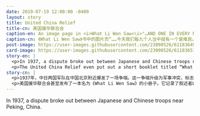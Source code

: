 ```yaml
---
date: 2019-07-19 12:00:00 -0400
layout: story
title: United China Relief
title-cn: 美国援华联合会
caption-en: An image page in <i>What Li Wen Saw<\i>"…AND ONE IN EVERY NINE OF US IS A REFUGEE TODAY." Courtesy of Roy Delbyck,<br>Museum of Chinese in America (MOCA) Collection
caption-cn: 《What Li Wen Saw》书中的图片页“……今天我们每九个人当中就有一个是难民。”Roy Delbyck捐赠，美国华人博物<br>馆（MOCA）馆藏
post-image: https://user-images.githubusercontent.com/23090526/61183649-b69e6700-a611-11e9-96ee-187c74bcc715.jpg
card-image: https://user-images.githubusercontent.com/23090526/61183651-b736fd80-a611-11e9-81de-851fddae03f9.jpg
story-en: |
  <p>In 1937, a dispute broke out between Japanese and Chinese troops near Peking, China. This dispute escalated into a military conflict and marked the beginning of the second-Sino Japanese War. The war destroyed and displaced many Chinese citizens. Most of the displaced had nowhere to go or no way of supporting themselves. As a result, several organizations popped up in the United States led by Americans sympathetic to the plight of the Chinese. In the 1940s, seven of these organizations joined forces to establish the United China Relief. The organization send aid workers to China and aimed to raise $5,000,000 to help the Chinese affected by the war. Almost half of the funds would go directly to medical aid while the rest would be divided into quality of life improvements like training new leaders and taking care of war orphaned children.</p>
  <p>The United China Relief even put out a short booklet titled “What Li Wen Saw.” It follows the narrator Li Wen as he recounts the plight of the Chinese people that he witnessed with his own eyes. The booklet ends with a call for help and an explanation of the organization.</p>
story-cn: |
  <p>1937年，中日两国军队在中国北京附近爆发了一场争端。这一争端升级为军事冲突，标志着第二次中日战争的开始。战争摧毁许多中国公民的家园并使其流离失所。他们中的大多数人都无处可去，也没有办法养活自己。因此，美国涌现出了几个由美国人领导的组织，同情中国人所处的困境。20世纪40年代，其中7个组织联合起来成立了美国援华联合会。该组织向中国派遣援助人员，旨在筹集500万美元来帮助受战争影响的中国人。近一半的资金将直接用于医疗援助，其余资金将分别用于提高生活质量，如培训新领导人和照顾战争孤儿等方面。</p>
  <p>美国援华联合会甚至发布了一本名为《What Li Wen Saw》的小册子。它记录了叙述者Li Wen讲述的他所亲眼目睹的中国人民的困境。小册子的结尾是寻求帮助的呼吁和对该组织的解释说明。</p>
---
```

In 1937, a dispute broke out between Japanese and Chinese troops near Peking, China.
